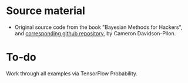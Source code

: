 # Source material

* Original source code from the book "Bayesian Methods for Hackers", and [corresponding github repository](http://camdavidsonpilon.github.io/Probabilistic-Programming-and-Bayesian-Methods-for-Hackers/), by Cameron Davidson-Pilon.

# To-do

Work through all examples via TensorFlow Probability.




